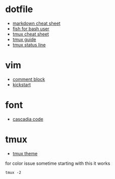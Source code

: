 # dotfile

- [markdown cheat sheet](https://www.markdownguide.org/cheat-sheet)
- [fish for bash user](https://fishshell.com/docs/current/fish_for_bash_users.html)
- [tmux cheat sheet](https://tmuxcheatsheet.com/)
- [tmux guide](https://github.com/tmux/tmux/wiki#welcome-to-tmux)
- [tmux status line](https://arcolinux.com/everything-you-need-to-know-about-tmux-status-bar/)



# vim
- [comment block](https://stackoverflow.com/questions/1676632/whats-a-quick-way-to-comment-uncomment-lines-in-vim)
- [kickstart](https://github.com/nvim-lua/kickstart.nvim)

# font
- [cascadia code](https://github.com/microsoft/cascadia-code)

# tmux
- [tmux theme](https://github.com/jimeh/tmux-themepack)

for color issue sometime starting with this it works
```shell
tmux -2
```
